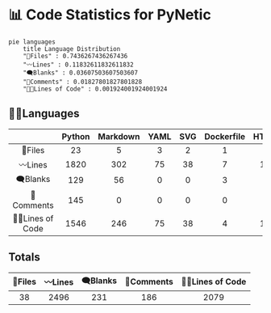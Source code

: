



# 📊 Code Statistics for PyNetic
  
```mermaid  
pie languages  
    title Language Distribution  
    "📝Files" : 0.7436267436267436  
    "〰️Lines" : 0.11832611832611832  
    "🗨️Blanks" : 0.03607503607503607  
    "🙈Comments" : 0.01827801827801828  
    "👨‍💻Lines of Code" : 0.001924001924001924  
```  

## 👨‍💻Languages

||Python|Markdown|YAML|SVG|Dockerfile|HTML|License|TOML|gitignore|
| :---: | :---: | :---: | :---: | :---: | :---: | :---: | :---: | :---: | :---: |
|📝Files|23|5|3|2|1|1|1|1|1|
|〰️Lines|1820|302|75|38|7|13|21|82|138|
|🗨️Blanks|129|56|0|0|3|0|4|12|27|
|🙈Comments|145|0|0|0|0|0|0|7|34|
|👨‍💻Lines of Code|1546|246|75|38|4|13|17|63|77|
  

## Totals

|📝Files|〰️Lines|🗨️Blanks|🙈Comments|👨‍💻Lines of Code|
| :---: | :---: | :---: | :---: | :---: |
|38|2496|231|186|2079|
  
